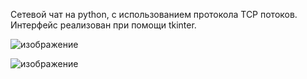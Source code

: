 Сетевой чат на python, с использованием протокола TCP потоков. Интерфейс реализован при помощи tkinter.

![изображение](https://github.com/MalyschevV/Socket_chat/assets/135326895/0eed9e1f-06fa-4133-bec2-a9ebed2f409b)

![изображение](https://github.com/MalyschevV/Socket_chat/assets/135326895/b4b888c8-9f06-44d3-bcb7-8b612410ca72)

